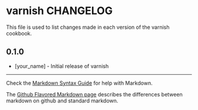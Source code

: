 varnish CHANGELOG
=================

This file is used to list changes made in each version of the varnish cookbook.

0.1.0
-----
- [your_name] - Initial release of varnish

- - -
Check the [Markdown Syntax Guide](http://daringfireball.net/projects/markdown/syntax) for help with Markdown.

The [Github Flavored Markdown page](http://github.github.com/github-flavored-markdown/) describes the differences between markdown on github and standard markdown.
